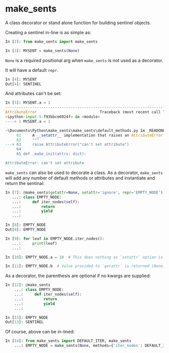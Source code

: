 # make_sents

A class decorator or stand alone function for building sentinel objects.

Creating a sentinel in-line is as simple as:
```py
In [2]: from make_sents import make_sents

In [3]: MYSENT = make_sents(None)
```
`None` is a required positional arg when `make_sents` is not used as a decorator.

It will have a default `repr`.
```py
In [4]: MYSENT
Out[4]: SENTINEL
```

And attributes can't be set:
```py
In [5]: MYSENT.a = 1
---------------------------------------------------------------------------
AttributeError                            Traceback (most recent call last)
<ipython-input-5-f93bbce6924f> in <module>
----> 1 MYSENT.a = 1

~\Documents\Python\make_sents\make_sents\default_methods.py in _READONLY(self, attr, value)
     61     A __setattr__ implementation that raises an AttributeError.
     62     """
---> 63     raise AttributeError("can't set attribute")
     64
     65 def _make_init(attrs: dict):

AttributeError: can't set attribute
```

`make_sents` can also be used to decorate a class. As a decorator, `make_sents` will add any number of default methods or attributes and instantiate and return the sentinal:

```py
In [7]: @make_sents(getattr=None, setattr='ignore', repr='EMPTY_NODE')
   ...: class EMPTY_NODE:
   ...:     def iter_nodes(self):
   ...:         return
   ...:         yield
   ...:

In [8]: EMPTY_NODE
Out[8]: EMPTY_NODE

In [9]: for leaf in EMPTY_NODE.iter_nodes():
   ...:     print(leaf)
   ...:

In [10]: EMPTY_NODE.a = 10  # This does nothing as `setattr` option is `ignore`.

In [11]: EMPTY_NODE.b  # Value provided to `getattr` is returned (None).

```

As a decorator, the parenthesis are optional if no kwargs are supplied:
```py
In [12]: @make_sents
    ...: class EMPTY_NODE:
    ...:     def iter_nodes(self):
    ...:         return
    ...:         yield
    ...:

In [13]: EMPTY_NODE
Out[13]: SENTINEL
```

Of course, above can be in-lined:
```py
In [14]: from make_sents import DEFAULT_ITER, make_sents
    ...: EMPTY_NODE = make_sents(None, methods={'iter_nodes': DEFAULT_ITER})
```
